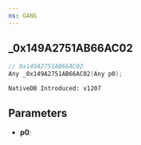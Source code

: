 ```yaml
---
ns: GANG
---
```

## _0x149A2751AB66AC02

```c
// 0x149A2751AB66AC02
Any _0x149A2751AB66AC02(Any p0);
```

```
NativeDB Introduced: v1207
```

## Parameters
* **p0**:
